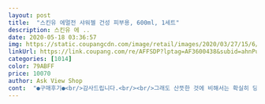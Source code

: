 ```yaml
---
layout: post 
title:  "스킨유 에멀전 샤워젤 건성 피부용, 600ml, 1세트" 
description: 스킨유 에 ..
date: 2020-05-18 03:36:57 
img: https://static.coupangcdn.com/image/retail/images/2020/03/27/15/6/f86f24b3-c3c5-4d83-a310-5e9b89e8dcbd.jpg 
linkUrl: https://link.coupang.com/re/AFFSDP?lptag=AF3600438&subid=ahnPublicAsk&pageKey=1417710773&itemId=2455031717&vendorItemId=70425821619&traceid=V0-113-dc5ec1d7ce3735ec 
categories: [1014] 
color: 79ABFF 
price: 10070 
author: Ask View Shop 
cont:  "●구매후기●<br/>감사드립니다.<br/><br/>그래도 산뜻한 것에 비해서는 확실히 당기지 않아요,<br/>그래서 전에 쓰던 바디클렌저가 아직 남았는데 안쓰고,, 자꾸 이 요놈만 쓰게 되긴 해요,<br/>그런데 잘 보면 문지를 때 거품이 되게 뽀얗고 조밀조밀하게 많이 나고, 잘 없어지지 않아서<br/>근데 이건 좀 스킨케어 향처럼 은은하면서도 너무 강하지 않은, 그런데 은근 좋은 향이예요.<br/><br/>다 쓰고 나면 굉장히 빠르고 깨끗하게 헹궈지는데, 미끌거리지도 않고 산뜻했어요, 아주.<br/><br/>다쓰면 다른버전도 구매할까합니다<br/>되게 부드러운 거품인데, 이게 잘 없어지지도 않는데다 1번 펌핑으로도 되니 신기하더라구요.<br/><br/>딱 괜찮은 상품을 찾은 거 같아서 종류별로 골라서 이사 선물로 보내줬어요.<br/><br/>마침 바디클렌저가 떨어져가길래 사서 써보고 올 진짜 괜찮은데 했네요.<br/><br/>만족하고, 꽤 오래 재구매 할 것 같아요<br/>묽기가 조금 묽네 싶었는데, 한펀 펌핑해서 전신을 다 문질러도 다시 거품이 몽실몽실 살아나요,<br/>뭐 바디클렌저가 다 거기서 거기지 했다가,<br/>바디클렌저 향이 너무 진한건 머리 아프고 인공적이라서 영 싫더라구요.<br/><br/>바디클렌저는 향을 중요하게 보긴 하지만 스킨케어도 향이 없거나 적은 걸 써버릇했더니<br/>반면에 피부가 굉장히 보들보들 매끈매끈해져서 기분이 굉장히 좋았어요,<br/>사람 몸은 다 비슷한가봐요,<br/>사실은 그게 아주 마음에 들었는데, 미끈한 건 오래 헹궈야 하고 피부에 남는 거 같아서 안좋거든요.<br/> 요건 빨리 헹궈지는데 산뜻해요,<br/>샤워하는데 거품덕에 그냥 기분이 좋더라구요!  향도 강하지않고<br/>신기한 경험!!!!<br/>아무튼 딱 써보고 너무 괜찮아서 며칠 쓰다가.<br/><br/>언제나 빠른 배송 쿠팡.<br/>.<br/><br/>여름에 씻고 나면 바로 끈적해지는데, 그럴 때도 기분 좋게 보송보송 보들보들할 것 같은 느낌이랄까?<br/>역시 바디 로션은 발라야 해요, 안바르면 팔 다리는 당기긴해요.<br/><br/>역시 친구도 저처럼 느끼네요,<br/>와... <br/> 진짜 거품이 겁나 쫀쫀해요!!!<br/>은은한 향의 샤워젤, 건성피부안 제겐 안성맞춤 입니다.<br/><br/>은은해서 좋구, 물로 씻은후에도 피부가 촉촉해서 좋아요!<br/>음,, 그래서 그렇게 이름지었나,, 싶네<br/>이사한 친구의 집들이 선물로 보내줬네요.<br/><br/>일단 향은 은은한게 진짜 스킨케어 향이예요,<br/>저는 일반 샤워타올 사용해서 별기대안했는데, 거품이 미쳤... <br/><br/>좀더 다른 향 제품도 있었으면 하는 생각이 들긴 해요.<br/><br/>좋은 아이템을 찾은 거 같아서 얼마간은 이것만 쓸 거 같네요,<br/>촉촉한 타입이라고 할수는 없으나, 당기지는 않아요.<br/><br/>코로나로 집 방문은 어려운데, 휴지나 세제 보내주기는 후진 거 같았는데,<br/>팔에서 시작해 다리까지 씻고 다시 팔을 봐도 그대로 있어요,<br/>폼클렌저 썼을 때같은, 딱 그런 거품이었어요.<br/><br/>한번 펌핑으로 전신을 씼다니!!!<br/>헹구고 나서 피부가 매끈해지는 것 같길래 바디로션을 안발라봣어요,<br/>감사드립니다.<br/><br/>그래도 산뜻한 것에 비해서는 확실히 당기지 않아요,<br/>그래서 전에 쓰던 바디클렌저가 아직 남았는데 안쓰고,, 자꾸 이 요놈만 쓰게 되긴 해요,<br/>그런데 잘 보면 문지를 때 거품이 되게 뽀얗고 조밀조밀하게 많이 나고, 잘 없어지지 않아서<br/>근데 이건 좀 스킨케어 향처럼 은은하면서도 너무 강하지 않은, 그런데 은근 좋은 향이예요.<br/><br/>다 쓰고 나면 굉장히 빠르고 깨끗하게 헹궈지는데, 미끌거리지도 않고 산뜻했어요, 아주.<br/><br/>다쓰면 다른버전도 구매할까합니다<br/>되게 부드러운 거품인데, 이게 잘 없어지지도 않는데다 1번 펌핑으로도 되니 신기하더라구요.<br/><br/>딱 괜찮은 상품을 찾은 거 같아서 종류별로 골라서 이사 선물로 보내줬어요.<br/><br/>마침 바디클렌저가 떨어져가길래 사서 써보고 올 진짜 괜찮은데 했네요.<br/><br/>만족하고, 꽤 오래 재구매 할 것 같아요<br/>묽기가 조금 묽네 싶었는데, 한펀 펌핑해서 전신을 다 문질러도 다시 거품이 몽실몽실 살아나요,<br/>뭐 바디클렌저가 다 거기서 거기지 했다가,<br/>바디클렌저 향이 너무 진한건 머리 아프고 인공적이라서 영 싫더라구요.<br/><br/>바디클렌저는 향을 중요하게 보긴 하지만 스킨케어도 향이 없거나 적은 걸 써버릇했더니<br/>반면에 피부가 굉장히 보들보들 매끈매끈해져서 기분이 굉장히 좋았어요,<br/>사람 몸은 다 비슷한가봐요,<br/>사실은 그게 아주 마음에 들었는데, 미끈한 건 오래 헹궈야 하고 피부에 남는 거 같아서 안좋거든요.<br/> 요건 빨리 헹궈지는데 산뜻해요,<br/>샤워하는데 거품덕에 그냥 기분이 좋더라구요!  향도 강하지않고<br/>신기한 경험!!!!<br/>아무튼 딱 써보고 너무 괜찮아서 며칠 쓰다가.<br/><br/>언제나 빠른 배송 쿠팡.<br/>.<br/><br/>여름에 씻고 나면 바로 끈적해지는데, 그럴 때도 기분 좋게 보송보송 보들보들할 것 같은 느낌이랄까?<br/>역시 바디 로션은 발라야 해요, 안바르면 팔 다리는 당기긴해요.<br/><br/>역시 친구도 저처럼 느끼네요,<br/>와... <br/> 진짜 거품이 겁나 쫀쫀해요!!!<br/>은은한 향의 샤워젤, 건성피부안 제겐 안성맞춤 입니다.<br/><br/>은은해서 좋구, 물로 씻은후에도 피부가 촉촉해서 좋아요!<br/>음,, 그래서 그렇게 이름지었나,, 싶네<br/>이사한 친구의 집들이 선물로 보내줬네요.<br/><br/>일단 향은 은은한게 진짜 스킨케어 향이예요,<br/>저는 일반 샤워타올 사용해서 별기대안했는데, 거품이 미쳤... <br/><br/>좀더 다른 향 제품도 있었으면 하는 생각이 들긴 해요.<br/><br/>좋은 아이템을 찾은 거 같아서 얼마간은 이것만 쓸 거 같네요,<br/>촉촉한 타입이라고 할수는 없으나, 당기지는 않아요.<br/><br/>코로나로 집 방문은 어려운데, 휴지나 세제 보내주기는 후진 거 같았는데,<br/>팔에서 시작해 다리까지 씻고 다시 팔을 봐도 그대로 있어요,<br/>폼클렌저 썼을 때같은, 딱 그런 거품이었어요.<br/><br/>한번 펌핑으로 전신을 씼다니!!!<br/>헹구고 나서 피부가 매끈해지는 것 같길래 바디로션을 안발라봣어요,<br/>" 
---
```

